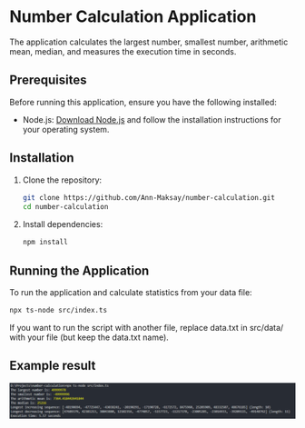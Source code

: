 # Number Calculation Application

The application calculates the largest number, smallest number, arithmetic mean, median, and measures the execution time in seconds.

## Prerequisites

Before running this application, ensure you have the following installed:

- Node.js: [Download Node.js](https://nodejs.org/) and follow the installation instructions for your operating system.

## Installation

1. Clone the repository:
   ```bash
   git clone https://github.com/Ann-Maksay/number-calculation.git
   cd number-calculation
   ```
2. Install dependencies:
   ```bash
   npm install
   ```

## Running the Application

To run the application and calculate statistics from your data file:

```bash
npx ts-node src/index.ts
```

If you want to run the script with another file, replace data.txt in src/data/ with your file (but keep the data.txt name).

## Example result

![Execution result](./public/resultv2.png)
